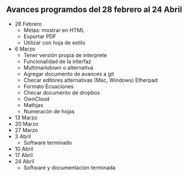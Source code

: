 ## Avances programdos del 28 febrero al 24 Abril
* 28 Febrero
	* Metas: mostrar en HTML
	* Exportar PDF
	* Utilizar con hoja de estilo
* 6  Marzo
	* Tener versión propia de interprete
	* Funcionalidad de la interfaz
	* Multimarkdown o alternativa
	* Agregar documento de avances a git
	* Checar editores alternativas (Mac, Windows) Etherpad
	* Formato Ecuaciones
	* Checar documento de dropbox
	* OwnCloud
	* Mathjax
	* Numeracón de hojas
* 13 Marzo
* 20 Marzo
* 27 Marzo 
* 3  Abril
	* Software terminado
* 10 Abril
* 17 Abril
* 24 Abril
	* Software y documentación terminada